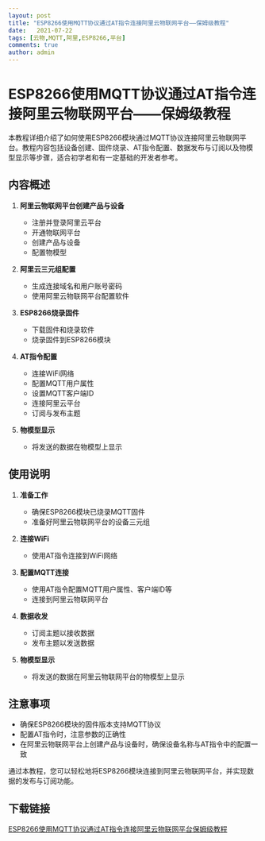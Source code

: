 ```yaml
---
layout: post
title: "ESP8266使用MQTT协议通过AT指令连接阿里云物联网平台——保姆级教程"
date:   2021-07-22
tags: [云物,MQTT,阿里,ESP8266,平台]
comments: true
author: admin
---
```

# ESP8266使用MQTT协议通过AT指令连接阿里云物联网平台——保姆级教程

本教程详细介绍了如何使用ESP8266模块通过MQTT协议连接阿里云物联网平台。教程内容包括设备创建、固件烧录、AT指令配置、数据发布与订阅以及物模型显示等步骤，适合初学者和有一定基础的开发者参考。

## 内容概述

1. **阿里云物联网平台创建产品与设备**
   - 注册并登录阿里云平台
   - 开通物联网平台
   - 创建产品与设备
   - 配置物模型

2. **阿里云三元组配置**
   - 生成连接域名和用户账号密码
   - 使用阿里云物联网平台配置软件

3. **ESP8266烧录固件**
   - 下载固件和烧录软件
   - 烧录固件到ESP8266模块

4. **AT指令配置**
   - 连接WiFi网络
   - 配置MQTT用户属性
   - 设置MQTT客户端ID
   - 连接阿里云平台
   - 订阅与发布主题

5. **物模型显示**
   - 将发送的数据在物模型上显示

## 使用说明

1. **准备工作**
   - 确保ESP8266模块已烧录MQTT固件
   - 准备好阿里云物联网平台的设备三元组

2. **连接WiFi**
   - 使用AT指令连接到WiFi网络

3. **配置MQTT连接**
   - 使用AT指令配置MQTT用户属性、客户端ID等
   - 连接到阿里云物联网平台

4. **数据收发**
   - 订阅主题以接收数据
   - 发布主题以发送数据

5. **物模型显示**
   - 将发送的数据在阿里云物联网平台的物模型上显示

## 注意事项

- 确保ESP8266模块的固件版本支持MQTT协议
- 配置AT指令时，注意参数的正确性
- 在阿里云物联网平台上创建产品与设备时，确保设备名称与AT指令中的配置一致

通过本教程，您可以轻松地将ESP8266模块连接到阿里云物联网平台，并实现数据的发布与订阅功能。

## 下载链接

[ESP8266使用MQTT协议通过AT指令连接阿里云物联网平台保姆级教程](https://pan.quark.cn/s/1882c3b0d4be)